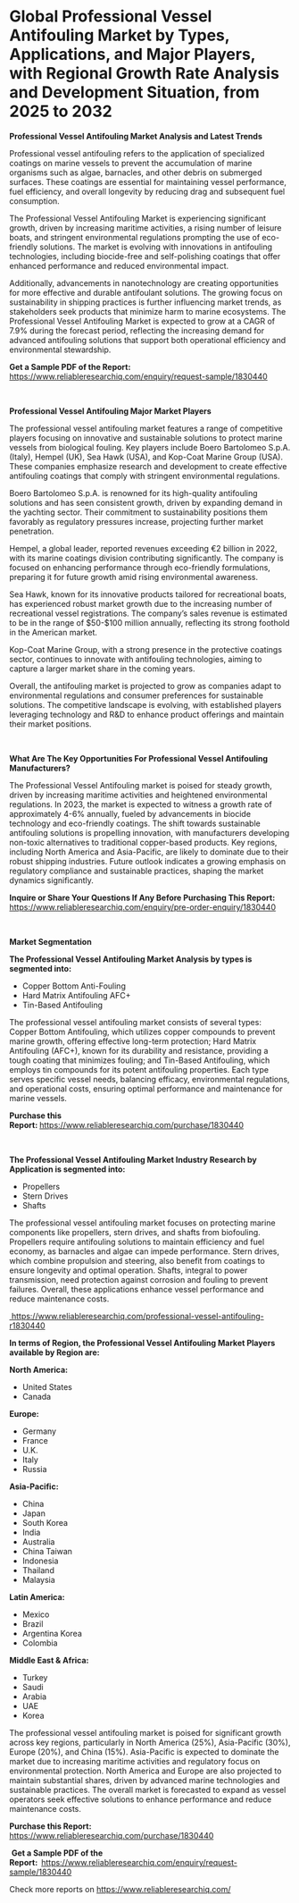 <p><h1>Global Professional Vessel Antifouling Market by Types, Applications, and Major Players, with Regional Growth Rate Analysis and Development Situation, from 2025 to 2032</h1></p><p><strong>Professional Vessel Antifouling Market Analysis and Latest Trends</strong></p>
<p><p>Professional vessel antifouling refers to the application of specialized coatings on marine vessels to prevent the accumulation of marine organisms such as algae, barnacles, and other debris on submerged surfaces. These coatings are essential for maintaining vessel performance, fuel efficiency, and overall longevity by reducing drag and subsequent fuel consumption. </p><p>The Professional Vessel Antifouling Market is experiencing significant growth, driven by increasing maritime activities, a rising number of leisure boats, and stringent environmental regulations prompting the use of eco-friendly solutions. The market is evolving with innovations in antifouling technologies, including biocide-free and self-polishing coatings that offer enhanced performance and reduced environmental impact. </p><p>Additionally, advancements in nanotechnology are creating opportunities for more effective and durable antifoulant solutions. The growing focus on sustainability in shipping practices is further influencing market trends, as stakeholders seek products that minimize harm to marine ecosystems. The Professional Vessel Antifouling Market is expected to grow at a CAGR of 7.9% during the forecast period, reflecting the increasing demand for advanced antifouling solutions that support both operational efficiency and environmental stewardship.</p></p>
<p><strong>Get a Sample PDF of the Report:&nbsp;</strong> <a href="https://www.reliableresearchiq.com/enquiry/request-sample/1830440?utm_campaign=1088&utm_medium=2&utm_source=Github&utm_content=ia&utm_term=03022025&utm_id=professional-vessel-antifouling">https://www.reliableresearchiq.com/enquiry/request-sample/1830440</a></p>
<p>&nbsp;</p>
<p><strong>Professional Vessel Antifouling Major Market Players</strong></p>
<p><p>The professional vessel antifouling market features a range of competitive players focusing on innovative and sustainable solutions to protect marine vessels from biological fouling. Key players include Boero Bartolomeo S.p.A. (Italy), Hempel (UK), Sea Hawk (USA), and Kop-Coat Marine Group (USA). These companies emphasize research and development to create effective antifouling coatings that comply with stringent environmental regulations.</p><p>Boero Bartolomeo S.p.A. is renowned for its high-quality antifouling solutions and has seen consistent growth, driven by expanding demand in the yachting sector. Their commitment to sustainability positions them favorably as regulatory pressures increase, projecting further market penetration.</p><p>Hempel, a global leader, reported revenues exceeding €2 billion in 2022, with its marine coatings division contributing significantly. The company is focused on enhancing performance through eco-friendly formulations, preparing it for future growth amid rising environmental awareness.</p><p>Sea Hawk, known for its innovative products tailored for recreational boats, has experienced robust market growth due to the increasing number of recreational vessel registrations. The company’s sales revenue is estimated to be in the range of $50-$100 million annually, reflecting its strong foothold in the American market.</p><p>Kop-Coat Marine Group, with a strong presence in the protective coatings sector, continues to innovate with antifouling technologies, aiming to capture a larger market share in the coming years.</p><p>Overall, the antifouling market is projected to grow as companies adapt to environmental regulations and consumer preferences for sustainable solutions. The competitive landscape is evolving, with established players leveraging technology and R&D to enhance product offerings and maintain their market positions.</p></p>
<p>&nbsp;</p>
<p><strong>What Are The Key Opportunities For Professional Vessel Antifouling Manufacturers?</strong></p>
<p><p>The Professional Vessel Antifouling market is poised for steady growth, driven by increasing maritime activities and heightened environmental regulations. In 2023, the market is expected to witness a growth rate of approximately 4-6% annually, fueled by advancements in biocide technology and eco-friendly coatings. The shift towards sustainable antifouling solutions is propelling innovation, with manufacturers developing non-toxic alternatives to traditional copper-based products. Key regions, including North America and Asia-Pacific, are likely to dominate due to their robust shipping industries. Future outlook indicates a growing emphasis on regulatory compliance and sustainable practices, shaping the market dynamics significantly.</p></p>
<p><strong>Inquire or Share Your Questions If Any Before Purchasing This Report:</strong> <a href="https://www.reliableresearchiq.com/enquiry/pre-order-enquiry/1830440?utm_campaign=1088&utm_medium=2&utm_source=Github&utm_content=ia&utm_term=03022025&utm_id=professional-vessel-antifouling">https://www.reliableresearchiq.com/enquiry/pre-order-enquiry/1830440</a></p>
<p>&nbsp;</p>
<p><strong>Market Segmentation</strong></p>
<p><strong>The Professional Vessel Antifouling Market Analysis by types is segmented into:</strong></p>
<p><ul><li>Copper Bottom Anti-Fouling</li><li>Hard Matrix Antifouling AFC+</li><li>Tin-Based Antifouling</li></ul></p>
<p><p>The professional vessel antifouling market consists of several types: Copper Bottom Antifouling, which utilizes copper compounds to prevent marine growth, offering effective long-term protection; Hard Matrix Antifouling (AFC+), known for its durability and resistance, providing a tough coating that minimizes fouling; and Tin-Based Antifouling, which employs tin compounds for its potent antifouling properties. Each type serves specific vessel needs, balancing efficacy, environmental regulations, and operational costs, ensuring optimal performance and maintenance for marine vessels.</p></p>
<p><strong>Purchase this Report:&nbsp;</strong><a href="https://www.reliableresearchiq.com/purchase/1830440?utm_campaign=1088&utm_medium=2&utm_source=Github&utm_content=ia&utm_term=03022025&utm_id=professional-vessel-antifouling">https://www.reliableresearchiq.com/purchase/1830440</a></p>
<p>&nbsp;</p>
<p><strong>The Professional Vessel Antifouling Market Industry Research by Application is segmented into:</strong></p>
<p><ul><li>Propellers</li><li>Stern Drives</li><li>Shafts</li></ul></p>
<p><p>The professional vessel antifouling market focuses on protecting marine components like propellers, stern drives, and shafts from biofouling. Propellers require antifouling solutions to maintain efficiency and fuel economy, as barnacles and algae can impede performance. Stern drives, which combine propulsion and steering, also benefit from coatings to ensure longevity and optimal operation. Shafts, integral to power transmission, need protection against corrosion and fouling to prevent failures. Overall, these applications enhance vessel performance and reduce maintenance costs.</p></p>
<p><a href="https://www.reliableresearchiq.com/professional-vessel-antifouling-r1830440?utm_campaign=1088&utm_medium=2&utm_source=Github&utm_content=ia&utm_term=03022025&utm_id=professional-vessel-antifouling">&nbsp;https://www.reliableresearchiq.com/professional-vessel-antifouling-r1830440</a></p>
<p><strong>In terms of Region, the Professional Vessel Antifouling Market Players available by Region are:</strong></p>
<p>
    <p> <strong> North America: </strong>
        <ul>
            <li>United States</li>
            <li>Canada</li>
        </ul>
        </p> 
    <p> <strong> Europe: </strong>
        <ul>
            <li>Germany</li>
            <li>France</li>
            <li>U.K.</li>
            <li>Italy</li>
            <li>Russia</li>
        </ul>
        </p> 
    <p> <strong> Asia-Pacific: </strong>
        <ul>
            <li>China</li>
            <li>Japan</li>
            <li>South Korea</li>
            <li>India</li>
            <li>Australia</li>
            <li>China Taiwan</li>
            <li>Indonesia</li>
            <li>Thailand</li>
            <li>Malaysia</li>
        </ul>
        </p> 
    <p> <strong> Latin America: </strong>
        <ul>
            <li>Mexico</li>
            <li>Brazil</li>
            <li>Argentina Korea</li>
            <li>Colombia</li>
        </ul>
        </p> 
    <p> <strong> Middle East & Africa: </strong>
        <ul>
            <li>Turkey</li>
            <li>Saudi</li>
            <li>Arabia</li>
            <li>UAE</li>
            <li>Korea</li>
        </ul>
    </p>
    </p>
<p><p>The professional vessel antifouling market is poised for significant growth across key regions, particularly in North America (25%), Asia-Pacific (30%), Europe (20%), and China (15%). Asia-Pacific is expected to dominate the market due to increasing maritime activities and regulatory focus on environmental protection. North America and Europe are also projected to maintain substantial shares, driven by advanced marine technologies and sustainable practices. The overall market is forecasted to expand as vessel operators seek effective solutions to enhance performance and reduce maintenance costs.</p></p>
<p><strong>Purchase this Report: </strong><a href="https://www.reliableresearchiq.com/purchase/1830440?utm_campaign=1088&utm_medium=2&utm_source=Github&utm_content=ia&utm_term=03022025&utm_id=professional-vessel-antifouling">https://www.reliableresearchiq.com/purchase/1830440</a></p>
<p>&nbsp;<strong>Get a Sample PDF of the Report:&nbsp;&nbsp;</strong><a href="https://www.reliableresearchiq.com/enquiry/request-sample/1830440?utm_campaign=1088&utm_medium=2&utm_source=Github&utm_content=ia&utm_term=03022025&utm_id=professional-vessel-antifouling">https://www.reliableresearchiq.com/enquiry/request-sample/1830440</a></p>
<p><strong></strong></p>
<p>Check more reports on <a href="https://www.reliableresearchiq.com/?utm_campaign=1088&utm_medium=2&utm_source=Github&utm_content=ia&utm_term=03022025&utm_id=professional-vessel-antifouling">https://www.reliableresearchiq.com/</a></p>